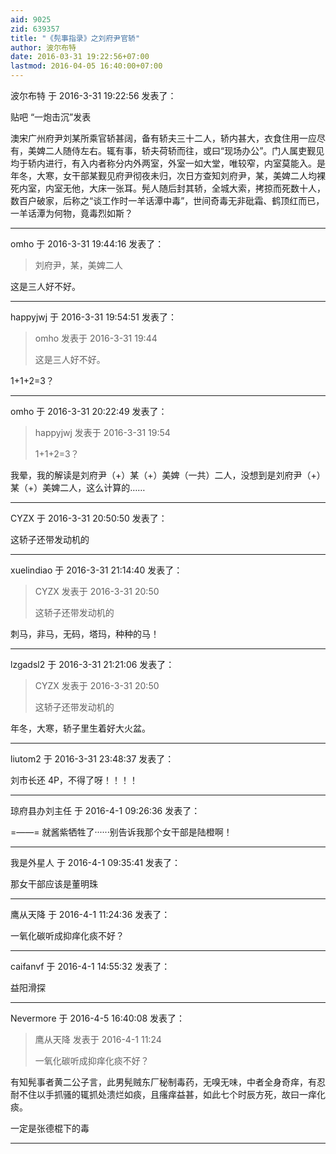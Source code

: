 ```yaml
---
aid: 9025
zid: 639357
title: "《髡事指录》之刘府尹官轿"
author: 波尔布特
date: 2016-03-31 19:22:56+07:00
lastmod: 2016-04-05 16:40:00+07:00
---
```


波尔布特 于 2016-3-31 19:22:56 发表了：

贴吧 “一炮击沉”发表

澳宋广州府尹刘某所乘官轿甚阔，备有轿夫三十二人，轿内甚大，衣食住用一应尽有，美婢二人随侍左右。辄有事，轿夫荷轿而往，或曰“现场办公”。门人属吏觐见均于轿内进行，有入内者称分内外两室，外室一如大堂，唯较窄，内室莫能入。是年冬，大寒，女干部某觐见府尹彻夜未归，次日方查知刘府尹，某，美婢二人均裸死内室，内室无他，大床一张耳。髡人随后封其轿，全城大索，拷掠而死数十人，数百户破家，后称之“谈工作时一羊话潭中毒”，世间奇毒无非砒霜、鹤顶红而已，一羊话潭为何物，竟毒烈如斯？

---

omho 于 2016-3-31 19:44:16 发表了：

> 刘府尹，某，美婢二人

这是三人好不好。

---

happyjwj 于 2016-3-31 19:54:51 发表了：

> omho 发表于 2016-3-31 19:44
>
> 这是三人好不好。

1+1+2=3？

---

omho 于 2016-3-31 20:22:49 发表了：

> happyjwj 发表于 2016-3-31 19:54
>
> 1+1+2=3？

我晕，我的解读是刘府尹（+）某（+）美婢（一共）二人，没想到是刘府尹（+）某（+）美婢二人，这么计算的……

---

CYZX 于 2016-3-31 20:50:50 发表了：

这轿子还带发动机的

---

xuelindiao 于 2016-3-31 21:14:40 发表了：

> CYZX 发表于 2016-3-31 20:50
>
> 这轿子还带发动机的

刺马，非马，无码，塔玛，种种的马！

---

lzgadsl2 于 2016-3-31 21:21:06 发表了：

> CYZX 发表于 2016-3-31 20:50
>
> 这轿子还带发动机的

年冬，大寒，轿子里生着好大火盆。

---

liutom2 于 2016-3-31 23:48:37 发表了：

刘市长还 4P，不得了呀！！！！

---

琼府县办刘主任 于 2016-4-1 09:26:36 发表了：

=——= 就酱紫牺牲了······别告诉我那个女干部是陆橙啊！

---

我是外星人 于 2016-4-1 09:35:41 发表了：

那女干部应该是董明珠

---

鹰从天降 于 2016-4-1 11:24:36 发表了：

一氧化碳听成抑痒化痰不好？

---

caifanvf 于 2016-4-1 14:55:32 发表了：

益阳滑探

---

Nevermore 于 2016-4-5 16:40:08 发表了：

> 鹰从天降 发表于 2016-4-1 11:24
>
> 一氧化碳听成抑痒化痰不好？

有知髡事者黄二公子言，此男髡贼东厂秘制毒药，无嗅无味，中者全身奇痒，有忍耐不住以手抓骚的辄抓处溃烂如痰，且瘙痒益甚，如此七个时辰方死，故曰一痒化痰。

一定是张德棍下的毒

---
